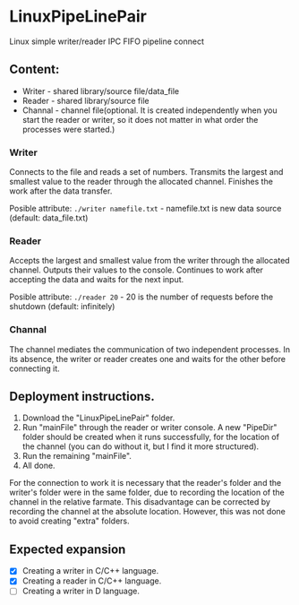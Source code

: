 # LinuxPipeLinePair
Linux simple writer/reader IPC FIFO pipeline connect


## Content:
- Writer - shared library/source file/data_file
- Reader - shared library/source file
- Channal - channel file(optional. It is created independently when you start the reader or writer, so it does not matter in what order the processes were started.)

### Writer
Connects to the file and reads a set of numbers. Transmits the largest and smallest value to the reader through the allocated channel.
Finishes the work after the data transfer.

Posible attribute: `./writer namefile.txt` - namefile.txt is new data source (default: data_file.txt)

### Reader
Accepts the largest and smallest value from the writer through the allocated channel. Outputs their values to the console.
Continues to work after accepting the data and waits for the next input.

Posible attribute: `./reader 20` - 20 is the number of requests before the shutdown (default: infinitely)

### Channal
The channel mediates the communication of two independent processes. In its absence, the writer or reader creates one and waits for the other before connecting it.

## Deployment instructions.

1. Download the "LinuxPipeLinePair" folder.
2. Run "mainFile" through the reader or writer console. A new "PipeDir" folder should be created when it runs successfully, for the location of the channel (you can do without it, but I find it more structured).
3. Run the remaining "mainFile".
4. All done.

For the connection to work it is necessary that the reader's folder and the writer's folder were in the same folder, due to recording the location of the channel in the relative farmate. This disadvantage can be corrected by recording the channel at the absolute location. However, this was not done to avoid creating "extra" folders.

## Expected expansion

- [X] Creating a writer in C/C++ language.
- [X] Creating a reader in C/C++ language.
- [ ] Creating a writer in D language.
